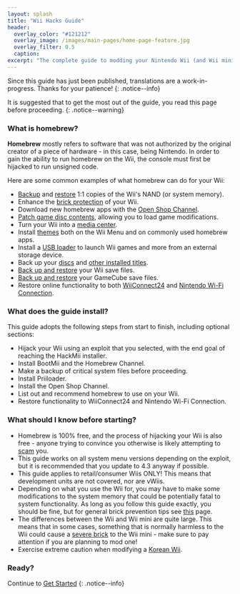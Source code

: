 ```yaml
---
layout: splash
title: "Wii Hacks Guide"
header:
  overlay_color: "#121212"
  overlay_image: /images/main-pages/home-page-feature.jpg
  overlay_filter: 0.5
  caption:
excerpt: "The complete guide to modding your Nintendo Wii (and Wii mini)."
---
```


Since this guide has just been published, translations are a work-in-progress. Thanks for your patience!
{: .notice--info}

It is suggested that to get the most out of the guide, you read this page before proceeding.
{: .notice--warning}

### What is homebrew?

**Homebrew** mostly refers to software that was not authorized by the original creator of a piece of hardware - in this case, being Nintendo. In order to gain the ability to run homebrew on the Wii, the console must first be hijacked to run unsigned code.

Here are some common examples of what homebrew can do for your Wii:

+ [Backup](bootmii) and [restore](bootmiirecover) 1:1 copies of the Wii's NAND (or system memory).
+ Enhance the [brick protection](priiloader) of your Wii.
+ Download new homebrew apps with the [Open Shop Channel](osc).
+ [Patch game disc contents](riivolution), allowing you to load game modifications.
+ Turn your Wii into a [media center](wiimc).
+ Install [themes](themes) both on the Wii Menu and on commonly used homebrew apps.
+ Install a [USB loader](usb-loaders) to launch Wii games and more from an external storage device.
+ Back up your [discs](dump-games) and [other installed titles](dump-wads).
+ [Back up and restore](wii-saves) your Wii save files.
+ [Back up and restore](gcsaves) your GameCube save files.
+ Restore online functionality to both [WiiConnect24](wiiconnect24) and [Nintendo Wi-Fi Connection](wiimmfi).

### What does the guide install?

This guide adopts the following steps from start to finish, including optional sections:

+ Hijack your Wii using an exploit that you selected, with the end goal of reaching the HackMii installer.
+ Install BootMii and the Homebrew Channel.
+ Make a backup of critical system files before proceeding.
+ Install Priiloader.
+ Install the Open Shop Channel.
+ List out and recommend homebrew to use on your Wii.
+ Restore functionality to WiiConnect24 and Nintendo Wi-Fi Connection.

### What should I know before starting?

+ Homebrew is 100% free, and the process of hijacking your Wii is also free - anyone trying to convince you otherwise is likely attempting to [scam](https://hbc.hackmii.com/scam) you.
+ This guide works on all system menu versions depending on the exploit, but it is recommended that you update to 4.3 anyway if possible.
+ This guide applies to retail/consumer Wiis ONLY! This means that development units are not covered, nor are vWiis.
+ Depending on what you use the Wii for, you may have to make some modifications to the system memory that could be potentially fatal to system functionality. As long as you follow this guide exactly, you should be fine, but for general brick prevention tips see [this](bricks#brick-prevention) page.
+ The differences between the Wii and Wii mini are quite large. This means that in some cases, something that is normally harmless to the Wii could cause a [severe brick](bricks#wi-fi-brick) to the Wii mini - make sure to pay attention if you are planning to mod one!
+ Exercise extreme caution when modifying a [Korean Wii](bricks#korean-kiierror-003-brick).

### Ready?

Continue to [Get Started](get-started)
{: .notice--info}
